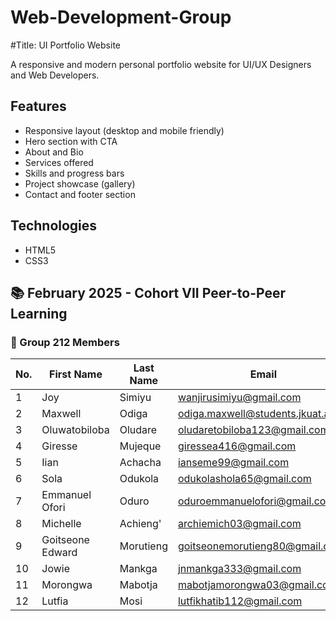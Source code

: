 # Web-Development-Group
#Title: UI Portfolio Website

A responsive and modern personal portfolio website for UI/UX Designers and Web Developers.

## Features

- Responsive layout (desktop and mobile friendly)
- Hero section with CTA
- About and Bio
- Services offered
- Skills and progress bars
- Project showcase (gallery)
- Contact and footer section

## Technologies

- HTML5
- CSS3


## 📚 February 2025 - Cohort VII Peer-to-Peer Learning  
### 👥 Group 212 Members

| No. | First Name       | Last Name        | Email                                 |
|-----|------------------|------------------|---------------------------------------|
| 1   | Joy              | Simiyu           | wanjirusimiyu@gmail.com               |
| 2   | Maxwell          | Odiga            | odiga.maxwell@students.jkuat.ac.ke    |
| 3   | Oluwatobiloba    | Oludare          | oludaretobiloba123@gmail.com          |
| 4   | Giresse          | Mujeque          | giressea416@gmail.com                 |
| 5   | Iian             | Achacha          | ianseme99@gmail.com                   |
| 6   | Sola             | Odukola          | odukolashola65@gmail.com              |
| 7   | Emmanuel Ofori   | Oduro            | oduroemmanuelofori@gmail.com          |
| 8   | Michelle         | Achieng'         | archiemich03@gmail.com                |
| 9   | Goitseone Edward | Morutieng        | goitseonemorutieng80@gmail.com        |
|10   | Jowie            | Mankga           | jnmankga333@gmail.com                 |
|11   | Morongwa         | Mabotja          | mabotjamorongwa03@gmail.com           |
|12   | Lutfia           | Mosi             | lutfikhatib112@gmail.com              |


